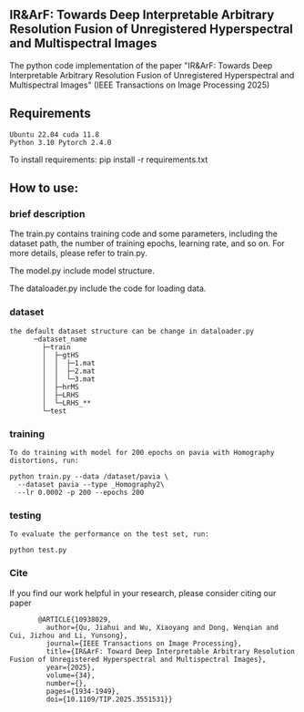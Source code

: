 ## IR&ArF: Towards Deep Interpretable Arbitrary Resolution Fusion of Unregistered Hyperspectral and Multispectral Images




The python code implementation of the paper "IR&ArF: Towards Deep Interpretable Arbitrary Resolution Fusion of Unregistered Hyperspectral and Multispectral Images" (IEEE Transactions on Image Processing 2025)

## Requirements
    Ubuntu 22.04 cuda 11.8
    Python 3.10 Pytorch 2.4.0
    
To install requirements:
        pip install -r requirements.txt

## How to use:
### brief description
The train.py contains training code and some parameters, including the dataset path, the number of training epochs, learning rate, and so on. For more details, please refer to train.py.

The model.py include model structure.

The dataloader.py include the code for loading data.

### dataset
    the default dataset structure can be change in dataloader.py
          ─dataset_name
            ├─train
            │  ├─gtHS
            │  │  ├─1.mat
            │  │  ├─2.mat
            │  │  └─3.mat
            │  ├─hrMS
            │  ├─LRHS
            │  └─LRHS_**
            └─test

### training
    To do training with model for 200 epochs on pavia with Homography distortions, run:

```
python train.py --data /dataset/pavia \
  --dataset pavia --type _Homography2\
  --lr 0.0002 -p 200 --epochs 200
```


### testing
    To evaluate the performance on the test set, run:
    
```
python test.py 
```

### Cite
  If you find our work helpful in your research, please consider citing our paper
        
 ```
        @ARTICLE{10938029,
          author={Qu, Jiahui and Wu, Xiaoyang and Dong, Wenqian and Cui, Jizhou and Li, Yunsong},
          journal={IEEE Transactions on Image Processing}, 
          title={IR&ArF: Toward Deep Interpretable Arbitrary Resolution Fusion of Unregistered Hyperspectral and Multispectral Images}, 
          year={2025},
          volume={34},
          number={},
          pages={1934-1949},
          doi={10.1109/TIP.2025.3551531}}
  ```
        

